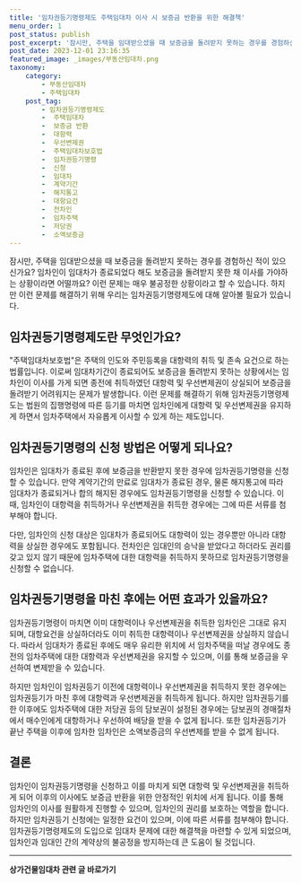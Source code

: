 ```yaml
---
title: '임차권등기명령제도 주택임대차 이사 시 보증금 반환을 위한 해결책'
menu_order: 1
post_status: publish
post_excerpt: '잠시만, 주택을 임대받으셨을 때 보증금을 돌려받지 못하는 경우를 경험하신 적이 있으신가요  임차인이 임대차가 종료되었다 해도 보증금을 돌려받지 못한 채 이사를 가야하는 상황이라면 어떨까요  이런 문제는 매우 불공정한 상황이라고 할 수 있습니다. 하지만 이런 문제를 해결하기 위해 우리는 임차권등기명령제도에 대해 알아볼 필요가 있습니다.'
post_date: 2023-12-01 23:16:35
featured_image: _images/부동산임대차.png
taxonomy:
    category:
        - 부동산임대차
        - 주택임대차
    post_tag:
        - 임차권등기명령제도
        -  주택임대차
        -  보증금 반환
        -  대항력
        -  우선변제권
        -  주택임대차보호법
        -  임차권등기명령
        -  신청
        -  임대차
        -  계약기간
        -  해지통고
        -  대항요건
        -  전차인
        -  임차주택
        -  저당권
        -  소액보증금
---
```



잠시만, 주택을 임대받으셨을 때 보증금을 돌려받지 못하는 경우를 경험하신 적이 있으신가요? 임차인이 임대차가 종료되었다 해도 보증금을 돌려받지 못한 채 이사를 가야하는 상황이라면 어떨까요? 이런 문제는 매우 불공정한 상황이라고 할 수 있습니다. 하지만 이런 문제를 해결하기 위해 우리는 임차권등기명령제도에 대해 알아볼 필요가 있습니다.

## 임차권등기명령제도란 무엇인가요?
"주택임대차보호법"은 주택의 인도와 주민등록을 대항력의 취득 및 존속 요건으로 하는 법률입니다. 이로써 임대차기간이 종료되어도 보증금을 돌려받지 못하는 상황에서는 임차인이 이사를 가게 되면 종전에 취득하였던 대항력 및 우선변제권이 상실되어 보증금을 돌려받기 어려워지는 문제가 발생합니다. 이런 문제를 해결하기 위해 임차권등기명령제도는 법원의 집행명령에 따른 등기를 마치면 임차인에게 대항력 및 우선변제권을 유지하게 하면서 임차주택에서 자유롭게 이사할 수 있게 하는 제도입니다.

## 임차권등기명령의 신청 방법은 어떻게 되나요?
임차인은 임대차가 종료된 후에 보증금을 반환받지 못한 경우에 임차권등기명령을 신청할 수 있습니다. 만약 계약기간의 만료로 임대차가 종료된 경우, 물론 해지통고에 따라 임대차가 종료되거나 합의 해지된 경우에도 임차권등기명령을 신청할 수 있습니다. 이때, 임차인이 대항력을 취득하거나 우선변제권을 취득한 경우에는 그에 따른 서류를 첨부해야 합니다. 

다만, 임차인의 신청 대상은 임대차가 종료되어도 대항력이 있는 경우뿐만 아니라 대항력을 상실한 경우에도 포함됩니다. 전차인은 임대인의 승낙을 받았다고 하더라도 권리를 갖고 있지 않기 때문에 임차주택에 대한 대항력을 취득하지 못하므로 임차권등기명령을 신청할 수 없습니다.

## 임차권등기명령을 마친 후에는 어떤 효과가 있을까요?
임차권등기명령이 마치면 이미 대항력이나 우선변제권을 취득한 임차인은 그대로 유지되며, 대항요건을 상실하더라도 이미 취득한 대항력이나 우선변제권을 상실하지 않습니다. 따라서 임대차가 종료된 후에도 매우 유리한 위치에 서 임차주택을 떠날 경우에도 종전의 임차주택에 대한 대항력과 우선변제권을 유지할 수 있으며, 이를 통해 보증금을 우선하여 변제받을 수 있습니다.

하지만 임차인이 임차권등기 이전에 대항력이나 우선변제권을 취득하지 못한 경우에는 임차권등기가 마친 후에 대항력과 우선변제권을 취득하게 됩니다. 하지만 임차권등기를 한 이후에도 임차주택에 대한 저당권 등의 담보권이 설정된 경우에는 담보권의 경매절차에서 매수인에게 대항하거나 우선하여 배당을 받을 수 없게 됩니다. 또한 임차권등기가 끝난 주택을 이후에 임차한 임차인은 소액보증금의 우선변제를 받을 수 없게 됩니다.

## 결론
임차인이 임차권등기명령을 신청하고 이를 마치게 되면 대항력 및 우선변제권을 취득하게 되어 이후의 이사에도 보증금 반환을 위한 안정적인 위치에 서게 됩니다. 이를 통해 임차인의 이사를 원활하게 진행할 수 있으며, 임차인의 권리를 보호하는 역할을 합니다. 하지만 임차권등기 신청에는 일정한 요건이 있으며, 이에 따른 서류를 첨부해야 합니다. 임차권등기명령제도의 도입으로 임대차 문제에 대한 해결책을 마련할 수 있게 되었으며, 임차인과 임대인 간의 계약상의 불공정을 방지하는데 큰 도움이 될 것입니다.
<!-- wp:separator -->
<hr class="wp-block-separator has-alpha-channel-opacity"/>
<!-- /wp:separator -->

<!-- wp:group {"backgroundColor":"base","layout":{"type":"constrained"}} -->
<div class="wp-block-group has-base-background-color has-background"><!-- wp:paragraph {"align":"center","fontSize":"medium"} -->
<p class="has-text-align-center has-large-font-size"><strong>상가건물임대차 관련 글 바로가기</strong></p>
<!-- /wp:paragraph -->


<!-- wp:latest-posts
{"categories":[{"id":22580,"count":19,"description":"","link":"https://uknowlaw.com/category/%ec%83%81%ea%b0%80%ea%b1%b4%eb%ac%bc%ec%9e%84%eb%8c%80%ec%b0%a8/","name":"상가건물임대차","slug":"상가건물임대차","taxonomy":"category","parent":0,"meta":[],"_links":{"self":[{"href":"https://uknowlaw.com/wp-json/wp/v2/categories/22580"}],"collection":[{"href":"https://uknowlaw.com/wp-json/wp/v2/categories"}],"about":[{"href":"https://uknowlaw.com/wp-json/wp/v2/taxonomies/category"}],"wp:post_type":[{"href":"https://uknowlaw.com/wp-json/wp/v2/posts?categories=22580"}],"curies":[{"name":"wp","href":"https://api.w.org/{rel}","templated":true}]}}],"postsToShow":100,"excerptLength":28,"postLayout":"grid","columns":2,"featuredImageAlign":"left","featuredImageSizeSlug":"large","fontSize":"small"} /--></div>
<!-- /wp:group -->